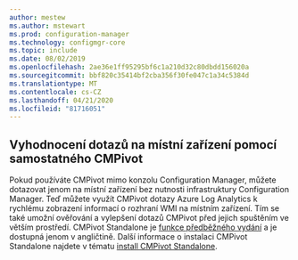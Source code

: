 ```yaml
---
author: mestew
ms.author: mstewart
ms.prod: configuration-manager
ms.technology: configmgr-core
ms.topic: include
ms.date: 08/02/2019
ms.openlocfilehash: 2ae36e1ff95295bf6c1a210d32c80dbdd156020a
ms.sourcegitcommit: bbf820c35414bf2cba356f30fe047c1a34c5384d
ms.translationtype: MT
ms.contentlocale: cs-CZ
ms.lasthandoff: 04/21/2020
ms.locfileid: "81716051"
---
```

## <a name="local-device-query-evaluation-using-cmpivot-standalone"></a>Vyhodnocení dotazů na místní zařízení pomocí samostatného CMPivot
<!--3197353-->
Pokud používáte CMPivot mimo konzolu Configuration Manager, můžete dotazovat jenom na místní zařízení bez nutnosti infrastruktury Configuration Manager. Teď můžete využít CMPivot dotazy Azure Log Analytics k rychlému zobrazení informací o rozhraní WMI na místním zařízení. Tím se také umožní ověřování a vylepšení dotazů CMPivot před jejich spuštěním ve větším prostředí. CMPivot Standalone je [funkce předběžného vydání](../../../../servers/manage/pre-release-features.md#bkmk_table) a je dostupná jenom v angličtině. Další informace o instalaci CMPivot Standalone najdete v tématu [install CMPivot Standalone](../../../../servers/manage/cmpivot.md#install-cmpivot-standalone).
